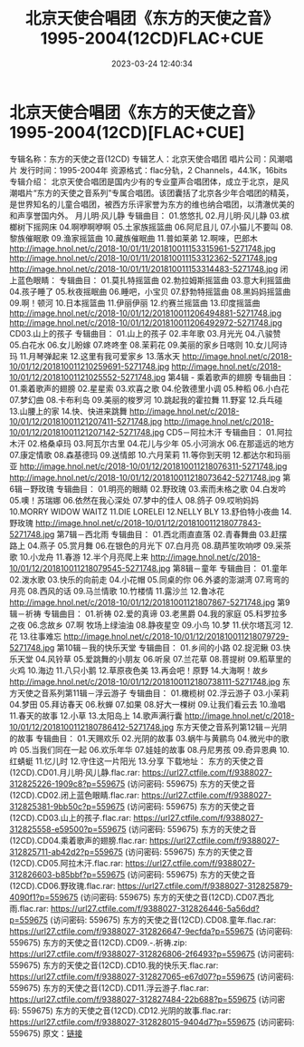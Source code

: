 ﻿---
title: 北京天使合唱团《东方的天使之音》1995-2004(12CD)FLAC+CUE
date: 2023-03-24 12:40:34
categories: 合集系列
tags: 华语中文
---
# 北京天使合唱团《东方的天使之音》1995-2004(12CD)[FLAC+CUE]

专辑名称：东方的天使之音(12CD)
专辑艺人：北京天使合唱团
唱片公司：风潮唱片
发行时间：1995-2004年
资源格式：flac分轨，2 Channels，44.1K，16bits
专辑介绍：
北京天使合唱团是国内少有的专业童声合唱团体，成立于北京，是风潮唱片“东方的天使之音系列”专属合唱团。该团囊括了北京各少年合唱团的精英，是世界知名的儿童合唱团，被西方乐评家誉为东方的维也纳合唱团，以清澈优美的和声享誉国内外。
月儿明·风儿静
专辑曲目：
01.悠悠扎
02.月儿明·风儿静
03.槟榔树下摇网床
04.啊咿啊咿啊
05.土家族摇篮曲
06.阿尼且儿
07.小猫儿不要叫
08.黎族催眠歌
09.渔家摇篮曲
10.藏族催眠曲
11.普如莱弟
12.啊唻，巴郎木
http://image.hnol.net/c/2018-10/01/11/201810011153315961-5271748.jpg
http://image.hnol.net/c/2018-10/01/11/201810011153312362-5271748.jpg
http://image.hnol.net/c/2018-10/01/11/201810011153314483-5271748.jpg
闭上蓝色眼睛：
专辑曲目：
01.莫扎特摇篮曲
02.勃拉姆斯摇篮曲
03.意大利摇篮曲
04.孩子睡了
05.秋夜摇眠曲
06.睡吧，小宝贝
07.舒勃特摇篮曲
08.黑妈妈摇篮曲
09.啊！顿河
10.日本摇篮曲
11.伊丽伊丽
12.约赛兰摇篮曲
13.印度摇篮曲
http://image.hnol.net/c/2018-10/01/12/201810011206494881-5271748.jpg
http://image.hnol.net/c/2018-10/01/12/201810011206492972-5271748.jpg
CD03.山上的孩子
专辑曲目：
01.山上的孩子
02.丰年歌
03.月光光
04.八骏赞
05.白花水
06.女儿盼嫁
07.咚咚奎
08.茉莉花
09.美丽的家乡日喀则
10.女儿阿诗玛
11.月琴弹起来
12.这里有我可爱家乡
13.落水天
http://image.hnol.net/c/2018-10/01/12/201810011210259691-5271748.jpg
http://image.hnol.net/c/2018-10/01/12/20181001121025552-5271748.jpg
第4辑 - 乘着歌声的翅膀
专辑曲目：
01.乘着歌声的翅膀
02.星星索
03.欢喜之歌
04.伦敦德里小调
05.种稻
06.小白花
07.梦幻曲
08.卡布利岛
09.美丽的梭罗河
10.跳起我的霍拉舞
11.野宴
12.兵乓碰
13.山腰上的家
14.快、快进来跳舞
http://image.hnol.net/c/2018-10/01/12/20181001121207411-5271748.jpg
http://image.hnol.net/c/2018-10/01/12/20181001121207142-5271748.jpg
CD5－阿拉木汗
专辑曲目：
01.阿拉木汗
02.格桑卓玛
03.阿瓦尔古里
04.花儿与少年
05.小河淌水
06.在那遥远的地方
07.康定情歌
08.森基德玛
09.送情郎
10.六月茉莉
11.等你到天明
12.都达尔和玛丽亚
http://image.hnol.net/c/2018-10/01/12/201810011218076311-5271748.jpg
http://image.hnol.net/c/2018-10/01/12/201810011218073642-5271748.jpg
第6辑－野玫瑰
专辑曲目：
01.明亮的眼睛
02.野玫瑰
03.索而未格之歌
04.白发吟
05.噢！苏瑞娜
06.依然在我心深处
07.梦中的佳人
08.鸽子
09.哎哟妈妈
10.MORRY WIDOW WAITZ
11.DIE LORELEI
12.NELLY BLY
13.舒伯特小夜曲
14.野玫瑰
http://image.hnol.net/c/2018-10/01/12/201810011218077843-5271748.jpg
第7辑－西北雨
专辑曲目：
01.西北雨直直落
02.青春舞曲
03.赶摆路上
04.燕子
05.赏月舞
06.在银色的月光下
07.白月亮
08.葫芦笙吹响啰
09.采茶歌
10.小龙舟
11.春游
12.半个月亮爬上来
http://image.hnol.net/c/2018-10/01/12/201810011218079545-5271748.jpg
第8辑－童年
专辑曲目：
01.童年
02.泼水歌
03.快乐的向前走
04.小花帽
05.同桌的你
06.外婆的澎湖湾
07.弯弯的月亮
08.西风的话
09.马兰情歌
10.竹楼情
11.露沙兰
12.鲁冰花
http://image.hnol.net/c/2018-10/01/12/20181001121807867-5271748.jpg
第9辑－祈祷
专辑曲目：
01.祈祷
02.爱的真谛
03.老黑爵
04.我的家庭
05.科罗拉多之夜
06.念故乡
07.啊 牧场上绿油油
08.静夜星空
09.小鸟
10.梦
11.伏尔塔瓦河
12.花
13.往事难忘
http://image.hnol.net/c/2018-10/01/12/201810011218079729-5271748.jpg
第10辑－我的快乐天堂
专辑曲目：
01.乡间的小路
02.捉泥鳅
03.快乐天堂
04.风铃草
05.爱跳舞的小朋友
06.听泉
07.兰花草
08.菩提树
09.稻草里的火鸡
10.海边
11.八只小鹅
12.草原夜色美
13.再会吧！原野
14.大海啊！故乡
http://image.hnol.net/c/2018-10/01/12/2018100112180738111-5271748.jpg
东方天使之音系列第11辑－浮云游子
专辑曲目：
01.橄榄树
02.浮云游子
03.小茉莉
04.梦田
05.拜访春天
06.秋蝉
07.如果
08.好大一棵树
09.让我们看云去
10.渔唱
11.春天的故事
12.小草
13.太阳岛上
14.歌声满行囊
http://image.hnol.net/c/2018-10/01/12/2018100112180786412-5271748.jpg
东方天使之音系列第12辑－光阴的故事
专辑曲目：
01.天赐欢乐
02.光阴的故事
03.蜗牛与黄鹂鸟
04.微光中的歌吟
05.当我们同在一起
06.欢乐年华
07.娃娃的故事
08.丹尼男孩
09.奇异恩典
10.红蜻蜓
11.忆儿时
12.守住这一片阳光
13.分享
下载地址：
东方的天使之音(12CD).CD01.月儿明·风儿静.flac.rar: https://url27.ctfile.com/f/9388027-312825226-1909c8?p=559675
(访问密码: 559675)
东方的天使之音(12CD).CD02.闭上蓝色眼睛.flac.rar: https://url27.ctfile.com/f/9388027-312825381-9bb50c?p=559675
(访问密码: 559675)
东方的天使之音(12CD).CD03.山上的孩子.flac.rar: https://url27.ctfile.com/f/9388027-312825558-e59500?p=559675
(访问密码: 559675)
东方的天使之音(12CD).CD04.乘着歌声的翅膀.flac.rar: https://url27.ctfile.com/f/9388027-312825711-ab42d2?p=559675
(访问密码: 559675)
东方的天使之音(12CD).CD05.阿拉木汗.flac.rar: https://url27.ctfile.com/f/9388027-312826603-b85bbf?p=559675
(访问密码: 559675)
东方的天使之音(12CD).CD06.野玫瑰.flac.rar: https://url27.ctfile.com/f/9388027-312825879-4090f1?p=559675
(访问密码: 559675)
东方的天使之音(12CD).CD07.西北雨.flac.rar: https://url27.ctfile.com/f/9388027-312826446-5a56dd?p=559675
(访问密码: 559675)
东方的天使之音(12CD).CD08.童年.flac.rar: https://url27.ctfile.com/f/9388027-312826647-9ecfda?p=559675
(访问密码: 559675)
东方的天使之音(12CD).CD09.-.祈祷.zip: https://url27.ctfile.com/f/9388027-312826806-2f6493?p=559675
(访问密码: 559675)
东方的天使之音(12CD).CD10.我的快乐天.flac.rar: https://url27.ctfile.com/f/9388027-312827065-e67d07?p=559675
(访问密码: 559675)
东方的天使之音(12CD).CD11.浮云游子.flac.rar: https://url27.ctfile.com/f/9388027-312827484-22b688?p=559675
(访问密码: 559675)
东方的天使之音(12CD).CD12.光阴的故事.flac.rar: https://url27.ctfile.com/f/9388027-312828015-9404d7?p=559675
(访问密码: 559675)
原文：[链接](https://blog.sina.com.cn/s/blog_1647c7e760103114l.html)